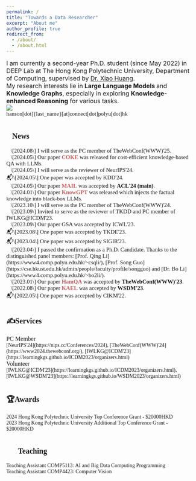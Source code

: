 ```yaml
---
permalink: /
title: "Towards a Data Researcher"
excerpt: "About me"
author_profile: true
redirect_from: 
  - /about/
  - /about.html
---
```


<span style="font-size: 16px; font: bold">I am currently a second-year Ph.D. student (since May 2022) in DEEP Lab at The Hong Kong Polytechnic University, Department of Computing, supervised by [Dr. Xiao Huang](https://www4.comp.polyu.edu.hk/~xiaohuang/index.html "Redirecting to Dr.Huang's homepage").<br>
My research interests lie in <b>Large Language Models </b> and <b>Knowledge Graphs</b>, especially in exploring <b>Knowledge-enhanced Reasoning</b> for various tasks.</span><br>
![](https://img.shields.io/badge/Contact-Welcome-blue)<br>
<span style="font-family: Consolas; font-size: 15px; font:bold">hanson[dot]{last_name}[at]connect[dot]polyu[dot]hk</span>
<h1><span style="font-size: 20px; font-family: Consolas; font: bold">📰News</span></h1>
<span style="font-family: Consolas; font-size: 15px; font: bold">🔎\[2024.08\] I will serve as the PC member of TheWebConf(WWW)'25.</span><br>
<span style="font-family: Consolas; font-size: 15px; font: bold">📜\[2024.05\] Our paper <b><span style="color: #CD5C5C">COKE</span></b> was released for cost-efficient knowledge-based QA with LLMs.</span><br>
<span style="font-family: Consolas; font-size: 15px; font: bold">🔎\[2024.05\] I will serve as the reviewer of NeurIPS'24.</span><br>
<span style="font-family: Consolas; font-size: 15px; font: bold">📬\[2024.05\] One paper was accepted by KDD'24. </span><br>
<span style="font-family: Consolas; font-size: 15px; font: bold">📜\[2024.05\] Our paper <b><span style="color: #CD5C5C">MAIL</span></b> was accepted by <b>ACL'24 (main)</b>.</span><br>
<span style="font-family: Consolas; font-size: 15px; font: bold">📜\[2024.01\] Our paper <b><span style="color: #CD5C5C">KnowGPT</span></b> was released which injects the factual knowledge into black-box LLMs.</span><br>
<span style="font-family: Consolas; font-size: 15px; font: bold">🔎\[2023.10\] I will serve as the PC member of TheWebConf(WWW)'24.</span><br>
<span style="font-family: Consolas; font-size: 15px; font: bold">🔎\[2023.09\] Invited to serve as the reviewer of TKDD and PC member of IWLKG@ICDM'23.</span><br>
<span style="font-family: Consolas; font-size: 15px; font: bold">📜\[2023.09\] Our paper GSA was accepted by ICWL'23.</span><br>
<span style="font-family: Consolas; font-size: 15px; font: bold">📬\[2023.08\] One paper was accepted by TKDE'23. </span><br>
<span style="font-family: Consolas; font-size: 15px; font: bold">📬\[2023.04\] One paper was accepted by SIGIR'23.</span><br>
<span style="font-family: Consolas; font-size: 15px; font: bold">🚩\[2023.04\] I passed the confirmation as a Ph.D. Candidate. Thanks to the distinguished panel members: [Prof. Qing Li](https://www4.comp.polyu.edu.hk/~csqli/), [Prof. Song Guo](https://cse.hkust.edu.hk/admin/people/faculty/profile/songguo) and [Dr. Bo Li](https://www4.comp.polyu.edu.hk/~bo2li/). </span><br>
<span style="font-family: Consolas; font-size: 15px; font: bold">📜\[2023.01\] Our paper <b><span style="color: #CD5C5C">HamQA</span></b> was accepted by <b>TheWebConf(WWW)'23</b>.</span><br>
<span style="font-family: Consolas; font-size: 15px; font: bold">📜\[2022.08\] Our paper <b><span style="color: #CD5C5C">KAEL</span></b> was accepted by <b>WSDM'23</b>.</span><br>
<span style="font-family: Consolas; font-size: 15px; font: bold">📬\[2022.05\] One paper was accepted by CIKM'22.</span><br>
<h1><span style="font-size: 20px; font-family: Consolas; font: bold">✍Services</span></h1>
<span style="font-family: Consolas; font-size: 16px; font:bold">PC Member</span><br>
<span style="font-family: Consolas; font-size: 14px">[NeurIPS'24](https://nips.cc/Conferences/2024), [TheWebConf(WWW)'24](https://www2024.thewebconf.org/), [IWLKG@ICDM'23](https://learningkgs.github.io/ICDM2023/organizers.html)</span><br>
<span style="font-family: Consolas; font-size: 16px; font:bold">Volunteer</span><br>
<span style="font-family: Consolas; font-size: 14px">[IWLKG@ICDM'23](https://learningkgs.github.io/ICDM2023/organizers.html), [IWLKG@WSDM'23](https://learningkgs.github.io/WSDM2023/organizers.html)</span><br>
<h1><span style="font-size: 20px; font-family: Consolas; font: bold">🏆Awards</span></h1>
<span style="font-family: Consolas; font-size: 14px">2024 Hong Kong Polytechnic University Top Conference Grant - $20000HKD</span><br>
<span style="font-family: Consolas; font-size: 14px">2023 Hong Kong Polytechnic University Additional Top Conference Grant - $20000HKD</span><br>
<h1><span style="font-size: 20px; font-family: Consolas; font: bold">🧑‍🏫Teaching</span></h1>
<span style="font-family: Consolas; font-size: 14px">Teaching Assistant COMP5113: AI and Big Data Computing Programming</span><br>
<span style="font-family: Consolas; font-size: 14px">Teaching Assistant COMP4423: Computer Vision</span><br>



